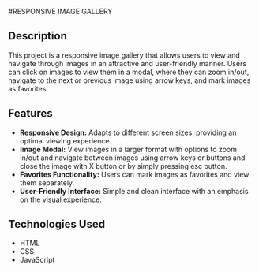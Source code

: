 #RESPONSIVE IMAGE GALLERY

## Description
This project is a responsive image gallery that allows users to view and navigate through images in an attractive and user-friendly manner. 
Users can click on images to view them in a modal, where they can zoom in/out, navigate to the next or previous image using arrow keys, and mark images as favorites.

## Features
- **Responsive Design:** Adapts to different screen sizes, providing an optimal viewing experience. 
- **Image Modal:** View images in a larger format with options to zoom in/out and navigate between images using arrow keys or buttons
   and close the image with X button or by simply pressing esc button.
- **Favorites Functionality:** Users can mark images as favorites and view them separately.
- **User-Friendly Interface:** Simple and clean interface with an emphasis on the visual experience.

## Technologies Used
- HTML
- CSS
- JavaScript
